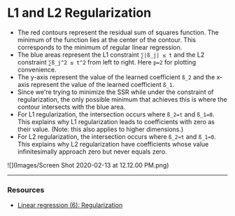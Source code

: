 # L1 and L2 Regularization

* The red contours represent the residual sum of squares function. The minimum of the function lies at the center of the contour. This corresponds to the minimum of regular linear regression.
* The blue areas represent the L1 constraint  `∑|ß_j| ≤ t` and the L2 constraint `∑ß_j^2 ≤ t^2` from left to right. Here `p=2` for plotting convenience.
* The y-axis represent the value of the learned coefficient `ß_2` and the x-axis represent the value of the learned coefficient `ß_1`.
* Since we're trying to minimize the SSR while under the constraint of regularization, the only possible minimum that achieves this is where the contour intersects with the blue area.
* For L1 regularization, the intersection occurs where `ß_2=t` and `ß_1=0`. This explains why L1 regularization leads to coefficients with zero as their value. (Note: this also applies to higher dimensions.)
* For L2 regularization, the intersection occurs where `ß_2≈t` and `ß_1≈0`. This explains why L2 regularization have coefficients whose value infinitesimally approach zero but never equals zero.

![](Images/Screen Shot 2020-02-13 at 12.12.00 PM.png)

----

### Resources

* [Linear regression (6): Regularization](https://www.youtube.com/watch?v=sO4ZirJh9ds)

